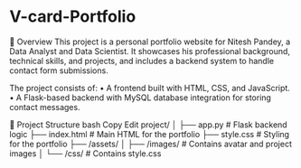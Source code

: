 # V-card-Portfolio

📌 Overview
This project is a personal portfolio website for Nitesh Pandey, a Data Analyst and Data Scientist. It showcases his professional background, technical skills, and projects, and includes a backend system to handle contact form submissions.

The project consists of:
 • A frontend built with HTML, CSS, and JavaScript.
 • A Flask-based backend with MySQL database integration for storing contact messages.

📁 Project Structure
bash
Copy
Edit
project/
│
├── app.py                  # Flask backend logic
├── index.html              # Main HTML for the portfolio
├── style.css               # Styling for the portfolio
├── /assets/
│   ├── /images/            # Contains avatar and project images
│   └── /css/               # Contains style.css
